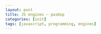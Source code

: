 ```yaml
---
layout: post
title: JS engines – разбор
categories: [init]
tags: [javascript, programming, engines]
---
```

